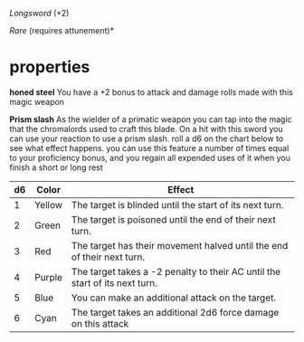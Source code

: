 *Longsword* (+2)

*Rare* (requires attunement)*
# properties

**honed steel** You have a +2 bonus to attack and damage rolls made with this magic weapon

**Prism slash** As the wielder of a primatic weapon you can tap into the magic that the chromalords used to craft this blade. On a hit with this sword you can use your reaction to use a prism slash. roll a d6 on the chart below to see what effect happens. you can use this feature a number of times equal to your proficiency bonus, and you regain all expended uses of it when you finish a short or long rest

| d6 | Color | Effect |
| ---- | ---- | ---- |
| 1 | Yellow | The target is blinded until the start of its next turn. |
| 2 | Green | The target is poisoned until the end of their next turn. |
| 3 | Red | The target has their movement halved until the end of their next turn. |
| 4 | Purple | The target takes a -2 penalty to their AC until the start of its next turn. |
| 5 | Blue | You can make an additional attack on the target. |
| 6 | Cyan | The target takes an additional 2d6 force damage on this attack |
